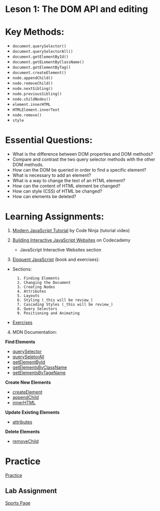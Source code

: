 # Leson 1: The DOM API and editing

# Key Methods:
- `document.querySelector()`
- `document.querySelectorAll()`
- `document.getElementById()`
- `document.getELementByClassName()`
- `document.getElementByTag()`
- `document.createElement()`
- `node.appendChild()`
- `node.removeChild()`
- `node.nextSibling()`
- `node.previousSibling()`
- `node.childNodes()`
- `element.innerHTML`
- `HTMLElement.innerText`
- `node.remove()`
- `style`

# Essential Questions:
* What is the difference between DOM properties and DOM methods?
* Compare and contrast the two query selector methods with the other DOM methods.
* How can the DOM be queried in order to find a specific element?
* What is necessary to add an element?
* What is a way to change the text of an HTML element?
* How can the content of HTML element be changed?
* How can style (CSS) of HTML be changed?
* How can elements be deleted?

# Learning Assignments:

1. [Modern JavaScript Tutorial](https://youtu.be/wKBu_dEaF9E) by Code Ninja (tutorial video)

2. [Building Interactive JavaScript Websites](https://www.codecademy.com/learn/build-interactive-websites) on Codecademy
    * JavaScript Interactive Websites section

3. [Eloquent JavaScript](https://eloquentjavascript.net/14_dom.html#h_jS5BEpmLY0) (book and exercises):

- Sections:    

        1. Finding Elements
        2. Changing the Document
        3. Creating Nodes
        4. Attributes
        5. Layouts
        6. Styling (_this will be review_)
        7. Cascading Styles (_this will be review_)
        8. Query Selectors
        9. Positioning and Animating
        
- [Exercises](https://eloquentjavascript.net/14_dom.html#h_TcUD2vzyMe)
  
4. MDN Documentation:

  **Find Elements**
  - [querySelector](https://developer.mozilla.org/en-US/docs/Web/API/Document/querySelector)
  - [querySeletorAll](https://developer.mozilla.org/en-US/docs/Web/API/Document/querySelectorAll)
  - [getElementById](https://developer.mozilla.org/en-US/docs/Web/API/Document/getElementById)
  - [getElementsByClassName](https://developer.mozilla.org/en-US/docs/Web/API/Document/getElementsByClassName)
  - [getElementsByTageName](https://developer.mozilla.org/en-US/docs/Web/API/Element/getElementsByTagName)

  **Create New Elements**
  - [createElement](https://developer.mozilla.org/en-US/docs/Web/API/Document/createElement)
  - [appendChild](https://developer.mozilla.org/en-US/docs/Web/API/Node/appendChild)
  - [innerHTML](https://developer.mozilla.org/en-US/docs/Web/API/Element/innerHTML)

  **Update Existing Elements**
  - [attributes](https://developer.mozilla.org/en-US/docs/Web/API/Element/attributes)

  **Delete Elements**
  - [removeChild](https://developer.mozilla.org/en-US/docs/Web/API/Node/removeChild)
  

# Practice
[Practice](./practice)

## Lab Assignment
[Sports Page](https://github.com/The-Marcy-Lab-School/js-dom-api-lab)
